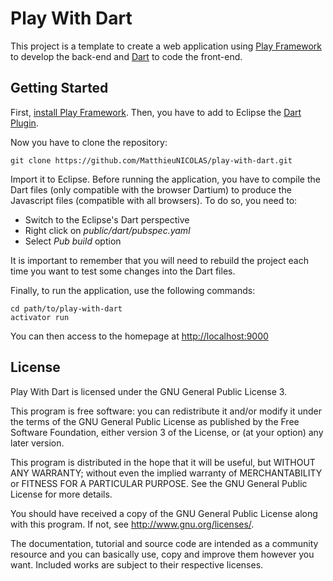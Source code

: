 Play With Dart
==============

This project is a template to create a web application using [Play Framework](https://www.playframework.com/) to develop the back-end and [Dart](https://www.dartlang.org/) to code the front-end.

Getting Started
---------------

First, [install Play Framework](https://www.playframework.com/documentation/2.4.x/Installing).
Then, you have to add to Eclipse the [Dart Plugin](https://www.dartlang.org/tools/eclipse-plugin/).

Now you have to clone the repository:
```
git clone https://github.com/MatthieuNICOLAS/play-with-dart.git
```

Import it to Eclipse. Before running the application, you have to compile the Dart files (only compatible with the browser Dartium) to produce the Javascript files (compatible with all browsers).
To do so, you need to: 
* Switch to the Eclipse's Dart perspective
* Right click on *public/dart/pubspec.yaml*
* Select *Pub build* option

It is important to remember that you will need to rebuild the project each time you want to test some changes into the Dart files.

Finally, to run the application, use the following commands:
```
cd path/to/play-with-dart
activator run
```

You can then access to the homepage at <http://localhost:9000>

License
-------

Play With Dart is licensed under the GNU General Public License 3.

This program is free software: you can redistribute it and/or modify it under
the terms of the GNU General Public License as published by the Free Software
Foundation, either version 3 of the License, or (at your option) any later
version.

This program is distributed in the hope that it will be useful, but WITHOUT
ANY WARRANTY; without even the implied warranty of MERCHANTABILITY or FITNESS
FOR A PARTICULAR PURPOSE. See the GNU General Public License for more details.

You should have received a copy of the GNU General Public License along with
this program. If not, see <http://www.gnu.org/licenses/>.

The documentation, tutorial and source code are intended as a community
resource and you can basically use, copy and improve them however you want.
Included works are subject to their respective licenses.
